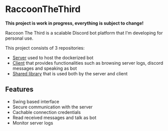 # RaccoonTheThird
**This project is work in progress, everything is subject to change!**

Raccoon The Third is a scalable Discord bot platform that I'm developing for personal use.

This project consists of 3 repositories:
- [Server](https://github.com/ksk98/RaccoonTheThird "Raccoon server") used to host the dockerized bot
- [Client](https://github.com/ksk98/RacoonClient "Raccoon client") that provides functionalities such as browsing server logs, discord messages and speaking as bot
- [Shared library](https://github.com/ksk98/RacoonShared "Raccoon shared") that is used both by the server and client

## Features
- Swing based interface
- Secure communication with the server
- Cachable connection credentials
- Read received messages and talk as bot
- Monitor server logs
